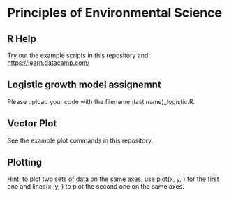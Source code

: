# Principles of Environmental Science

## R Help
Try out the example scripts in this repository and:
https://learn.datacamp.com/

## Logistic growth model assignemnt
Please upload your code with the filename (last name)_logistic.R.

## Vector Plot
See the example plot commands in this repository.

## Plotting
Hint: to plot two sets of data on the same axes, use plot(x, y, <options>) for the first one and lines(x, y, <options>) to plot the second one on the same axes.
